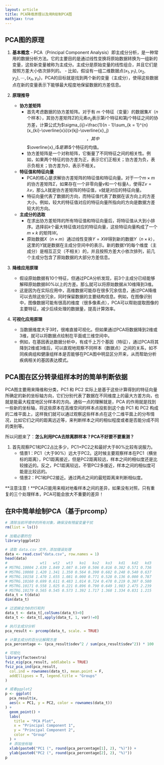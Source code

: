 ```yaml
---
layout: article
title: PCA降维原理以及用R绘制PCA图
mathjax: true
---
```




## PCA图的原理

1. **基本概念**   - PCA（Principal Component Analysis）即主成分分析，是一种常用的数据分析方法。它的主要目的是通过线性变换将原始数据转换为一组新的变量，这些新变量被称为主成分。主成分是原始变量的线性组合，并且它们是按照方差大小依次排列的。   - 比如，假设有一组二维数据点$(x_1,y_1),(x_2,y_2),\cdots,(x_n,y_n)$，PCA的目标就是找到两个新的变量（主成分），使得这些数据点在新的变量表示下能够最大程度地保留数据的方差信息。 

2. **原理推导**   
   - **协方差矩阵**     
     - 首先考虑数据的协方差矩阵。对于有 $m$ 个特征（变量）的数据集$X$（$n$个样本），其协方差矩阵$\Sigma$的元素$\sigma_{ij}$表示第$i$个特征和第$j$个特征之间的协方差，计算公式为$\sigma_{ij}=\frac{1}{n - 1}\sum_{k = 1}^{n}(x_{ki}-\overline{x}_i)(x_{kj}-\overline{x}_j) $$，其中$$$\overline{x}_i$$是第$i$个特征的均值。
     - 协方差矩阵是一个对称矩阵，它衡量了不同特征之间的相关性。例如，如果两个特征的协方差为正，表示它们正相关；协方差为负，表示负相关；协方差为0，表示不相关。   
   - **特征值和特征向量**
     - PCA的核心是求解协方差矩阵的特征值和特征向量。对于一个$m\times m$的协方差矩阵$\Sigma$，如果存在一个非零向量$v$和一个标量$\lambda$，使得$\Sigma v=\lambda v$，那么$\lambda$就是协方差矩阵的特征值，$v$就是对应的特征向量。
     - 特征向量代表了数据的方向，而特征值代表了数据在该方向上的方差大小。例如，较大的特征值对应的特征向量所指向的方向是数据方差较大的方向。   
   - **主成分的选取**   
     - 在求出协方差矩阵的所有特征值和特征向量后，将特征值从大到小排序。选择前$k$个最大特征值对应的特征向量，这些特征向量构成了一个$m\times k$ 的矩阵$W$。
     - 原始数据$X$（$n\times m$）通过线性变换$Y = XW$得到新的数据$Y$（$n\times k$），这里的$Y$就是数据在主成分空间中的表示。新的数据$Y$的每个维度（主成分）是相互正交（不相关）的，并且按照方差大小依次排列，前几个主成分包含了原始数据的大部分方差信息。 
3. **降维应用原理** 
   - 假设原始数据有10个特征，但通过PCA分析发现，前3个主成分已经能够解释原始数据80%以上的方差。那么就可以将原始数据从10维降到3维。
   - 这是因为在实际应用中，高维数据可能存在很多冗余信息，通过PCA降维可以去除这些冗余，同时保留数据的主要结构信息。例如，在图像识别中，图像数据可能有很高的维度（很多像素点），PCA可以帮助提取图像的主要特征，减少后续处理的数据量，提高计算效率。
4. **可视化应用原理**   
   - 当数据维度大于3时，很难直接可视化。但如果通过PCA将数据降到2维或3维，就可以将数据点绘制在平面或三维空间中。
   - 例如，在基因表达数据分析中，有成千上万个基因（特征），通过PCA将其降到2维或3维后，可以直观地观察不同样本（数据点）之间的关系，如不同疾病组和健康组样本是否能够在PCA图中明显区分开来，从而帮助分析疾病相关的基因表达模式。

## PCA图在区分转录组样本时的简单判断依据

PCA图主要用来降维和分类，PC1 和 PC2 实际上是基于这些计算得到的特征向量所确定的新的坐标轴方向，它们分别代表了数据在不同维度上的最大方差方向，也就是能最大程度地区分样本的方向。通俗一点的理解就是，PCA 的作用就是找到一些新的坐标轴，将这些原本在高维空间的样本点投影到这个由 PC1 和 PC2 构成的二维平面上，这样我们就可以通过观察这些样本点在这个二维平面上的分布情况，比如它们之间的距离远近等，来判断样本之间的相似程度或者是否能分成不同的类别等。

所以问题来了：**怎么利用PCA去除离群样本？PCA不好要不要重测？**

1. 首先观察PC1和PC2占比多少，PC1+PC2之和最好大于80%比较有说服力。
   - 情景1：PC1（大于90%）远大于PC2。这时候主要观察样本在PC1（横坐标的距离），PC1距离接近，但是PC2距离较远，样本之间的相似度还是比较接近的。反之，PC1距离较远，不管PC2多接近，样本之间的相似度可能是比较远的。
   - 情景2：PC1和PC2接近。通过两点之间的最短距离来判断相似度。

**注意注意！**PCA只能用来相对地看样本之间的差异，如果没有对照，只有重复的三个处理样本，PCA可能会放大不重要的差异！

## 在R中简单绘制PCA（基于prcomp）

```R
# 清除当前环境中的所有对象，确保没有残留变量干扰
rm(list = ls())

# 加载必要的包
library(ggplot2)

# 读取 data.csv 文件，添加错误处理
data <- read.csv("data.csv", row.names = 1)
head(data)
#               wt1   wt2   wt3   ko1   ko2   ko3   kd1   kd2   kd3
# MSTRG.10004 2.639 1.849 2.087 0.149 0.506 0.816 0.382 0.571 0.736
# MSTRG.10008 1.420 1.341 1.350 0.564 0.390 0.682 0.248 0.540 0.637
# MSTRG.10158 1.470 1.655 1.081 0.000 0.771 0.528 0.136 0.000 0.787
# MSTRG.10160 0.699 0.611 0.483 1.014 0.724 0.478 0.219 0.307 0.580
# MSTRG.10171 0.558 1.025 0.221 0.896 0.790 0.649 1.983 2.475 2.239
# MSTRG.10179 0.565 0.545 0.573 1.392 1.717 1.368 1.334 0.831 1.215
data_t = t(data)
dim(data_t)

# 过滤掉全为0的行和列
data_t <- data_t[,colSums(data_t)>0]
data_t <- data_t[,apply(data_t, 1, var)!=0]

# 执行主成分分析
pca_result <- prcomp(data_t, scale. = TRUE)

# 计算主成分的百分比解释方差
pca_percentage <- (pca_result$sdev^2 / sum(pca_result$sdev^2)) * 100

# 可视化
library(factoextra)
fviz_eig(pca_result, addlabels = TRUE)
fviz_pca_ind(pca_result,
  col.ind = rownames(data_t), mean.point = F,
  addEllipses = T, legend.title = "Groups"
)

# 或者ggplot2
p <- ggplot(
  pca_result$x,
  aes(x = PC1, y = PC2, color = rownames(data_t))
) +
  geom_point() +
  labs(
    title = "PCA Plot",
    x = "Principal Component 1",
    y = "Principal Component 2",
    color = "Group"
  ) +
  # 添加坐标轴
  xlab(paste0("PC1 (", round(pca_percentage[1], 2), "%)")) +
  ylab(paste0("PC2 (", round(pca_percentage[2], 2), "%)"))
p

```


